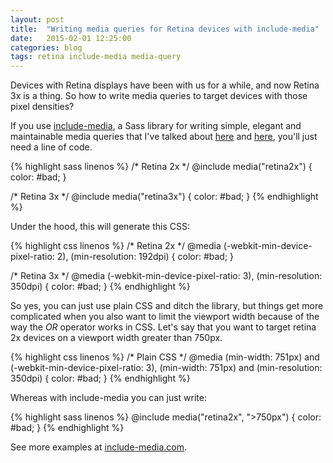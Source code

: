```yaml
---
layout: post
title:  "Writing media queries for Retina devices with include-media"
date:   2015-02-01 12:25:00
categories: blog
tags: retina include-media media-query
---
```

Devices with Retina displays have been with us for a while, and now Retina 3x is a thing. So how to write media queries to target devices with those pixel densities?<!--more-->

If you use [include-media](http://include-media.com), a Sass library for writing simple, elegant and maintainable media queries that I've talked about [here](http://css-tricks.com/approaches-media-queries-sass/) and [here](http://davidwalsh.name/sass-media-query), you'll just need a line of code.

{% highlight sass linenos %}
/* Retina 2x */
@include media("retina2x") {
	color: #bad;
}

/* Retina 3x */
@include media("retina3x") {
	color: #bad;
}
{% endhighlight %}

Under the hood, this will generate this CSS:

{% highlight css linenos %}
/* Retina 2x */
@media (-webkit-min-device-pixel-ratio: 2), (min-resolution: 192dpi) {
  color: #bad;
}

/* Retina 3x */
@media (-webkit-min-device-pixel-ratio: 3), (min-resolution: 350dpi) {
	color: #bad;
}
{% endhighlight %}

So yes, you can just use plain CSS and ditch the library, but things get more complicated when you also want to limit the viewport width because of the way the *OR* operator works in CSS. Let's say that you want to target retina 2x devices on a viewport width greater than 750px.

{% highlight css linenos %}
/* Plain CSS */
@media (min-width: 751px) and (-webkit-min-device-pixel-ratio: 3), 
(min-width: 751px) and (min-resolution: 350dpi) {
	color: #bad;
}
{% endhighlight %}

Whereas with include-media you can just write:

{% highlight sass linenos %}
@include media("retina2x", ">750px") {
	color: #bad;
}
{% endhighlight %}

See more examples at [include-media.com](http://include-media.com).<!--tomb-->
